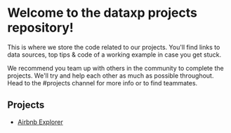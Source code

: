 # Welcome to the dataxp projects repository!

This is where we store the code related to our projects. You'll find links to data sources, top tips & code of a working example in case you get stuck.

We recommend you team up with others in the community to complete the projects. We'll try and help each other as much as possible throughout. Head to the #projects channel for more info or to find teammates.

## Projects

- [Airbnb Explorer](Airbnb/README.md)
